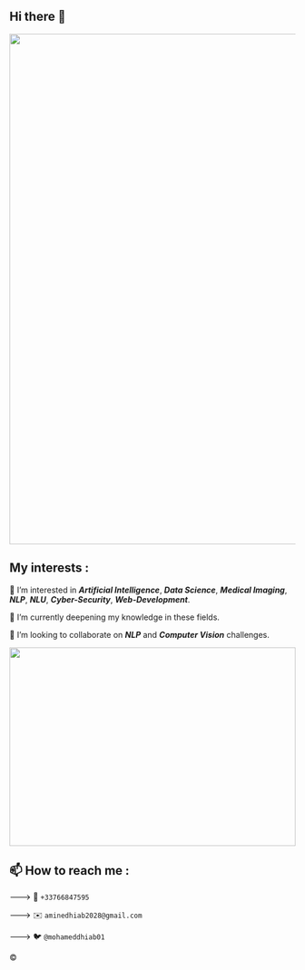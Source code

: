 ##  Hi there 👋




  
  <kbd>
  
  <img  width="900px" height="auto" src="https://64.media.tumblr.com/9ea4ce9dfc649eaff5f972e1a987c260/tumblr_nq32n3TIae1ur2po4o1_500.gifv">
  </kbd>
</p>

## My interests :

👀 I’m interested in ***Artificial Intelligence***, ***Data Science***, ***Medical Imaging***, ***NLP***, ***NLU***, ***Cyber-Security***, ***Web-Development***. 

🌱 I’m currently deepening my knowledge in these fields.

💞️ I’m looking to collaborate on ***NLP*** and ***Computer Vision*** challenges.

<p align="center">
  <kbd>
  
  <img  width="100%" height="350" src="https://user-images.githubusercontent.com/85687148/133894550-7d7bfb73-04f7-4b98-9ba9-179278b6efef.gif">
  </kbd>
</p>


## 📫 How to reach me :

---> 📱 `+33766847595`

---> ✉️ `aminedhiab2028@gmail.com`

---> 🐦 `@mohameddhiab01`




©️
  


<!---
MohamedAmineDHIAB/MohamedAmineDHIAB is a ✨ special ✨ repository because its `README.md` (this file) appears on your GitHub profile.
You can click the Preview link to take a look at your changes.
--->
